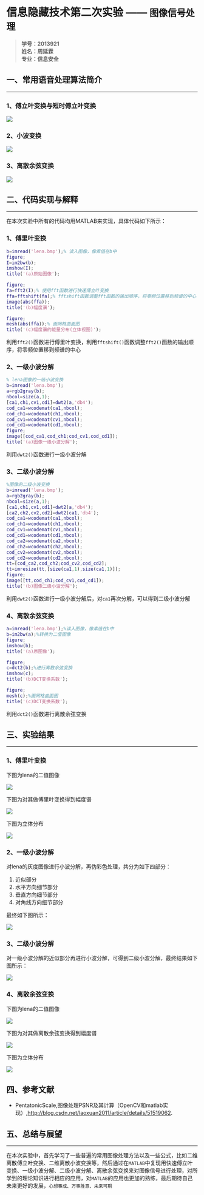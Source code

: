 # 信息隐藏技术第二次实验 —— `图像信号处理`

> **学号：2013921  
姓名：周延霖  
专业：信息安全**

## 一、常用语音处理算法简介
---

### **1、傅立叶变换与短时傅立叶变换**

![](https://great.wzznft.com/i/2023/03/15/w9ap75.png)


### **2、小波变换**


![](https://great.wzznft.com/i/2023/03/15/w9b01j.png)



### **3、离散余弦变换**


![](https://great.wzznft.com/i/2023/03/15/w9bdp7.png)



## 二、代码实现与解释
---

在本次实验中所有的代码均用MATLAB来实现，具体代码如下所示：



### **1、傅里叶变换**


```MATLAB
b=imread('lena.bmp');% 读入图像，像素值在b中
figure;
I=im2bw(b);
imshow(I);
title('(a)原始图像');

figure;
fa=fft2(I);% 使用fft函数进行快速傅立叶变换
ffa=fftshift(fa);% fftshift函数调整fft函数的输出顺序，将零频位置移到频谱的中心 
image(abs(ffa));
title('(b)幅度谱');

figure;
mesh(abs(ffa));% 画网格曲面图
title('(c)幅度谱的能量分布(立体视图)');
```


利用`fft2()`函数进行傅里叶变换，利用`fftshift()`函数调整`fft2()`函数的输出顺序，将零频位置移到频谱的中心



### **2、一级小波分解**

```MATLAB
% lena图像的一级小波变换
b=imread('lena.bmp');
a=rgb2gray(b);
nbcol=size(a,1);
[ca1,ch1,cv1,cd1]=dwt2(a,'db4');
cod_ca1=wcodemat(ca1,nbcol);
cod_ch1=wcodemat(ch1,nbcol);
cod_cv1=wcodemat(cv1,nbcol);
cod_cd1=wcodemat(cd1,nbcol);
figure;
image([cod_ca1,cod_ch1;cod_cv1,cod_cd1]);
title('(a)图像一级小波分解');
```


利用`dwt2()`函数进行一级小波分解


### **3、二级小波分解**


```MATLAB
%图像的二级小波变换
b=imread('lena.bmp');
a=rgb2gray(b);
nbcol=size(a,1);
[ca1,ch1,cv1,cd1]=dwt2(a,'db4');
[ca2,ch2,cv2,cd2]=dwt2(ca1,'db4');
cod_ca1=wcodemat(ca1,nbcol);
cod_ch1=wcodemat(ch1,nbcol);
cod_cv1=wcodemat(cv1,nbcol);
cod_cd1=wcodemat(cd1,nbcol);
cod_ca2=wcodemat(ca2,nbcol);
cod_ch2=wcodemat(ch2,nbcol);
cod_cv2=wcodemat(cv2,nbcol);
cod_cd2=wcodemat(cd2,nbcol);
tt=[cod_ca2,cod_ch2;cod_cv2,cod_cd2];
tt=imresize(tt,[size(ca1,1),size(ca1,1)]);
figure;
image([tt,cod_ch1;cod_cv1,cod_cd1]);
title('(b)图像二级小波分解');
```

利用`dwt2()`函数进行一级小波分解后，对`ca1`再次分解，可以得到二级小波分解



### **4、离散余弦变换**





```MATLAB
a=imread('lena.bmp');%读入图像，像素值在b中
b=im2bw(a);%转换为二值图像
figure;
imshow(b);
title('(a)原图像');

figure;
c=dct2(b);%进行离散余弦变换
imshow(c);
title('(b)DCT变换系数');

figure;
mesh(c);%画网格曲面图
title('(c)DCT变换系数');
```


利用`dct2()`函数进行离散余弦变换



## 三、实验结果
---

### **1、傅里叶变换**






下图为lena的二值图像

![](https://great.wzznft.com/i/2023/03/15/8yqjyr4.png)


下图为对其做傅里叶变换得到幅度谱

![](https://great.wzznft.com/i/2023/03/15/w9vc5u.png)


下图为立体分布

![](https://great.wzznft.com/i/2023/03/15/w9vzxo.png)


### **2、一级小波分解**

对lena的灰度图像进行小波分解，再伪彩色处理，共分为如下四部分：


1. 近似部分
2. 水平方向细节部分
3. 垂直方向细节部分
4. 对角线方向细节部分

最终如下图所示：


![](https://great.wzznft.com/i/2023/03/15/w9wk6p.png)





### **3、二级小波分解**



对一级小波分解的近似部分再进行小波分解，可得到二级小波分解，最终结果如下图所示：


![](https://great.wzznft.com/i/2023/03/15/w9xgu6.png)




### **4、离散余弦变换**


下图为lena的二值图像

![](https://great.wzznft.com/i/2023/03/15/wa6p4w.png)


下图为对其做离散余弦变换得到幅度谱

![](https://great.wzznft.com/i/2023/03/15/wa6uwd.png)


下图为立体分布

![](https://great.wzznft.com/i/2023/03/15/wa7mui.png)



## 四、参考文献

- PentatonicScale,图像处理PSNR及其计算（OpenCV和matlab实现）,http://blog.csdn.net/laoxuan2011/article/details/51519062.



## 五、总结与展望
---


在本次实验中，首先学习了一些普遍的常用图像处理方法以及一些公式，比如二维离散傅立叶变换、二维离散小波变换等，然后通过在`MATLAB`中复现用快速傅立叶变换、一级小波分解、二级小波分解、离散余弦变换来对图像信号进行处理，对所学到的理论知识进行相应的应用，对`MATLAB`的应用也更加的熟练，最后期待自己未来更好的发展，`心想事成、万事胜意、未来可期`















